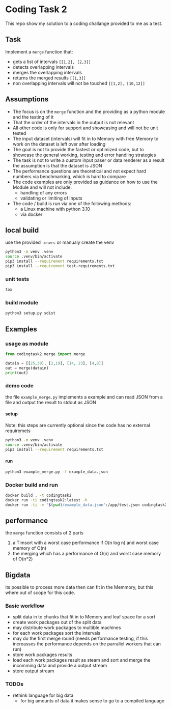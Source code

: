 # Coding Task 2

This repo show my solution to a coding challange provided to me as a test.

## Task

Implement a `merge` function that:
 - gets a list of intervals `[[1,2], [2,3]]`
 - detects overlapping intervals
 - merges the overlapping intervals
 - returns the merged results `[[1,3]]`
 - non overlapping intervals will not be touched `[[1,2], [10,12]]`

## Assumptions

- The focus is on the `merge` function and the providing as a python module and the testing of it
- That the order of the intervals in the output is not relevant
- All other code is only for support and showcasing and will not be unit tested
- The input dataset (intervals) will fit in to Memory with free Memory to work on the dataset is left over after loading
- The goal is not to provide the fastest or optimized code, but to showcase the general working, testing and error handling strategies
- The task is not to write a custom input paser or data renderer as a result the assumption is that the dataset is JSON
- The performance questions are theoretical and not expect hard numbers via benchmarking, which is hard to compare
- The code examples are only provided as guidance on how to use the Module and will not include:
    - handling of any errors
    - validating or limiting of inputs
- The code / build is run via one of the following methods:
    - a Linux machine with python 3.10
    - via docker

## local build

use the provided `.envrc` or manualy create the venv

```sh
python3 -m venv .venv
source .venv/bin/activate
pip3 install --requirement requirements.txt
pip3 install --requirement test-requirements.txt
```

### unit tests ###
```sh
tox
```

### build module ###
```sh
python3 setup.py sdist
```

## Examples

### usage as module
```py
from codingtask2.merge import merge

datain = [[25,30], [2,19], [14, 23], [4,8]]
out = merge(datain)
print(out)
```

### demo code

the file `example_merge.py` implements a example
and can read JSON from a file and output the result to stdout as JSON

#### setup ####
Note: this steps are currently optional since the code has no external requiremets

```sh
python3 -m venv .venv
source .venv/bin/activate
pip3 install --requirement requirements.txt
```

#### run ####
```sh
python3 example_merge.py -f example_data.json
```

### Docker build and run

```sh
docker build . -t codingtask2
docker run -ti codingtask2:latest -h
docker run -ti -v "$(pwd)/example_data.json":/app/test.json codingtask2:latest -f test.json
```

## performance ##

the `merge` function consists of 2 parts
1. a Timsort with a worst case performance if O(n log n) and worst case memory of O(n)
2. the merging which has a performance of O(n) and worst case memory of O(n*2)

## Bigdata

its possible to process more data then can fit in the Memmory, but this where out of scope for this code.

### Basic workflow ###
 - split data in to chunks that fit in to Memory and leaf space for a sort
 - create work packages out of the split data
 - may distribute work packages to multible machines
 - for each work packages sort the intervals
 - may do the first merge round (needs performance testing, if this increasses the performance depends on the parrallel workers that can run)
 - store work packages results
 - load each work packages result as steam and sort and merge the incomming data and provide a output stream
 - store output stream

### TODOs ###
 - rethink language for big data
    - for big amounts of data it makes sense to go to a compiled language

